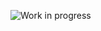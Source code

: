 
![Work in progress](https://github.com/silviaespanagil/EasyMapLibrary/assets/81619759/4ba30113-37a0-4ab9-99b6-bdf6061f8ca0)

